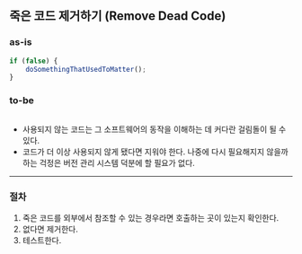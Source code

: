 ## 죽은 코드 제거하기 (Remove Dead Code)

### as-is
```javascript
if (false) {
    doSomethingThatUsedToMatter();
}
```

### to-be
```javascript

```

* 사용되지 않는 코드는 그 소프트웨어의 동작을 이해하는 데 커다란 걸림돌이 될 수 있다.
* 코드가 더 이상 사용되지 않게 됐다면 지워야 한다. 나중에 다시 필요해지지 않을까 하는 걱정은 버전 관리 시스템 덕분에 할 필요가 없다.

- - -

### 절차
1. 죽은 코드를 외부에서 참조할 수 있는 경우라면 호출하는 곳이 있는지 확인한다.
2. 없다면 제거한다.
3. 테스트한다.
